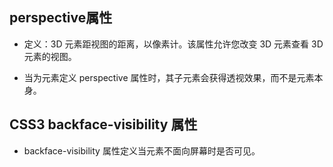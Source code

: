 ## perspective属性

* 定义：3D 元素距视图的距离，以像素计。该属性允许您改变 3D 元素查看 3D 元素的视图。

* 当为元素定义 perspective 属性时，其子元素会获得透视效果，而不是元素本身。

## CSS3 backface-visibility 属性
* backface-visibility 属性定义当元素不面向屏幕时是否可见。